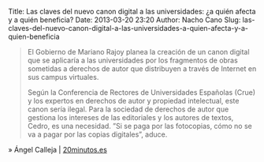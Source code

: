 Title: Las claves del nuevo canon digital a las universidades: ¿a quién afecta y a quién beneficia?
Date: 2013-03-20 23:20
Author: Nacho Cano
Slug: las-claves-del-nuevo-canon-digital-a-las-universidades-a-quien-afecta-y-a-quien-beneficia

> El Gobierno de Mariano Rajoy planea la creación de un canon digital
> que se aplicaría a las universidades por los fragmentos de obras
> sometidas a derechos de autor que distribuyen a través de Internet en
> sus campus virtuales.
>
> Según la Conferencia de Rectores de Universidades Españolas (Crue) y
> los expertos en derechos de autor y propiedad intelectual, este canon
> sería ilegal. Para la sociedad de derechos de autor que gestiona los
> intereses de las editoriales y los autores de textos, Cedro, es una
> necesidad. ”Si se paga por las fotocopias, cómo no se va a pagar por
> las copias digitales”, aduce.

» Ángel Calleja | [20minutos.es][]

  [20minutos.es]: http://www.20minutos.es/noticia/1764537/0/claves/canon-digital/universidades/
    "Las claves del nuevo canon digital a las universidades: ¿a quién afecta y a quién beneficia?"
